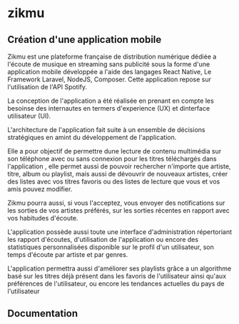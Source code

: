 # zikmu

## Création d'une application mobile

Zikmu est une plateforme française de distribution numérique dédiée a l'écoute de musique en streaming sans publicité sous la forme d'une application mobile développée a l'aide des langages React Native, Le Framework Laravel, NodeJS, Composer. Cette application repose sur l'utilisation de l'API Spotify.

La conception de l'application a été réalisée en prenant en compte les besoinse des internautes en termers d'experience (UX) et dinterface utilisateur (UI).

L'architecture de l'application fait suite à un ensemble de décisions stratégiques en amint du développement de l'application.

Elle a pour objectif de permettre dune lecture de contenu multimédia sur son téléphone avec ou sans connexion pour les titres téléchargés dans l'application , elle permet aussi de pouvoir rechercher n'importe que artiste, titre, album ou playlist, mais aussi de dévouvrir de nouveaux artistes, créer des listes avec vos titres favoris ou des listes de lecture que vous et vos amis pouvez modifier.

Zikmu pourra aussi, si vous l'acceptez, vous envoyer des notifications sur les sorties de vos artistes préférés, sur les sorties récentes en rapport avec vos habitudes d'écoute.

L'application possède aussi toute une interface d'administration répertoriant les rapport d'écoutes, d'utilisation de l'application ou encore des statistiques personnalisées disponible sur le profil d'un utilisateur, son temps d'écoute par artiste et par genres.

L'application permettra aussi d'améliorer ses playlists grâce a un algorithme basé sur les titres déjà présent dans les favoris de l'utilisateur ainsi qu'aux préférences de l'utilisateur, ou encore les tendances actuelles du pays de l'utilisateur

## Documentation 

